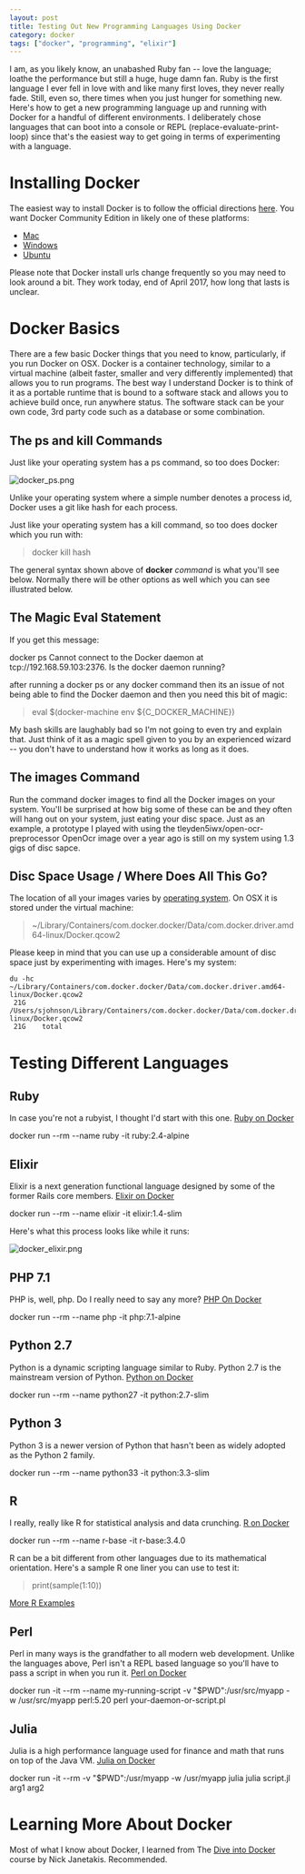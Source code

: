 ```yaml
---
layout: post
title: Testing Out New Programming Languages Using Docker
category: docker
tags: ["docker", "programming", "elixir"]
---
```

I am, as you likely know, an unabashed Ruby fan -- love the language; loathe the performance but still a huge, huge damn fan.  Ruby is the first language I ever fell in love with and like many first loves, they never really fade.  Still, even so, there times when you just hunger for something new.  Here's how to get a new programming language up and running with Docker for a handful of different environments.  I deliberately chose languages that can boot into a console or REPL (replace-evaluate-print-loop) since that's the easiest way to get going in terms of experimenting with a language.

# Installing Docker

The easiest way to install Docker is to follow the official directions [here](https://docs.docker.com/engine/installation/).  You want Docker Community Edition in likely one of these platforms:

* [Mac](https://docs.docker.com/docker-for-mac/install/)
* [Windows](https://docs.docker.com/docker-for-windows/install/)
* [Ubuntu](https://docs.docker.com/engine/installation/linux/ubuntu/)

Please note that Docker install urls change frequently so you may need to look around a bit.  They work today, end of April 2017, how long that lasts is unclear.

# Docker Basics

There are a few basic Docker things that you need to know, particularly, if you run Docker on OSX.  Docker is a container technology, similar to a virtual machine (albeit faster, smaller and very differently implemented) that allows you to run programs.  The best way I understand Docker is to think of it as a portable runtime that is bound to a software stack and allows you to achieve build once, run anywhere status.  The software stack can be your own code, 3rd party code such as a database or some combination.

## The ps and kill Commands

Just like your operating system has a ps command, so too does Docker:

![docker_ps.png](/blog/assets/docker_ps.png)

Unlike your operating system where a simple number denotes a process id, Docker uses a git like hash for each process.

Just like your operating system has a kill command, so too does docker which you run with: 

> docker kill hash

The general syntax shown above of **docker** *command* is what you'll see below.  Normally there will be other options as well which you can see illustrated below.


## The Magic Eval Statement

If you get this message:

docker ps
Cannot connect to the Docker daemon at tcp://192.168.59.103:2376. Is the docker daemon running?

after running a docker ps or any docker command then its an issue of not being able to find the Docker daemon and then you need this bit of magic:

> eval $(docker-machine env ${C_DOCKER_MACHINE})

My bash skills are laughably bad so I'm not going to even try and explain that.  Just think of it as a magic spell given to you by an experienced wizard -- you don't have to understand how it works as long as it does.

## The images Command

Run the command docker images to find all the Docker images on your system.  You'll be surprised at how big some of these can be and they often will hang out on your system, just eating your disc space.  Just as an example, a prototype I played with using the tleyden5iwx/open-ocr-preprocessor OpenOcr image over a year ago is still on my system using 1.3 gigs of disc sapce.

## Disc Space Usage / Where Does All This Go?

The location of all your images varies by [operating system](http://stackoverflow.com/questions/19234831/where-are-docker-images-stored-on-the-host-machine).  On OSX it is stored under the virtual machine:

> ~/Library/Containers/com.docker.docker/Data/com.docker.driver.amd64-linux/Docker.qcow2

Please keep in mind that you can use up a considerable amount of disc space just by experimenting with images.  Here's my system:

    du -hc ~/Library/Containers/com.docker.docker/Data/com.docker.driver.amd64-linux/Docker.qcow2
     21G	/Users/sjohnson/Library/Containers/com.docker.docker/Data/com.docker.driver.amd64-linux/Docker.qcow2
     21G	total

# Testing Different Languages

## Ruby

In case you're not a rubyist, I thought I'd start with this one.  [Ruby on Docker](https://hub.docker.com/r/library/ruby/tags/)

docker run --rm --name ruby -it ruby:2.4-alpine

## Elixir 

Elixir is a next generation functional language designed by some of the former Rails core members.  [Elixir on Docker](https://hub.docker.com/_/elixir/)

docker run --rm --name elixir -it elixir:1.4-slim

Here's what this process looks like while it runs:

![docker_elixir.png](/blog/assets/docker_elixir.png)

## PHP 7.1

PHP is, well, php.  Do I really need to say any more?  [PHP On Docker](https://hub.docker.com/r/library/php/tags/)

docker run --rm --name php -it php:7.1-alpine

## Python 2.7

Python is a dynamic scripting language similar to Ruby.  Python 2.7 is the mainstream version of Python.  [Python on Docker](https://hub.docker.com/_/python/)

docker run --rm --name python27 -it python:2.7-slim

## Python 3

Python 3 is a newer version of Python that hasn't been as widely adopted as the Python 2 family.

docker run --rm --name python33 -it python:3.3-slim

## R

I really, really like R for statistical analysis and data crunching.  [R on Docker](https://hub.docker.com/_/r-base/)

docker run --rm --name r-base -it r-base:3.4.0

R can be a bit different from other languages due to its mathematical orientation.  Here's a sample R one liner you can use to test it:

> print(sample(1:10))

[More R Examples](http://www.rexamples.com/)

## Perl

Perl in many ways is the grandfather to all modern web development.  Unlike the languages above, Perl isn't a REPL based language so you'll have to pass a script in when you run it.  [Perl on Docker](https://hub.docker.com/_/perl/)

 docker run -it --rm --name my-running-script -v "$PWD":/usr/src/myapp -w /usr/src/myapp perl:5.20 perl your-daemon-or-script.pl

## Julia

Julia is a high performance language used for finance and math that runs on top of the Java VM.  [Julia on Docker](https://hub.docker.com/_/julia/)

docker run -it --rm -v "$PWD":/usr/myapp -w /usr/myapp julia julia script.jl arg1 arg2

# Learning More About Docker

Most of what I know about Docker, I learned from The [Dive into Docker](https://diveintodocker.com/) course by Nick Janetakis.  Recommended.